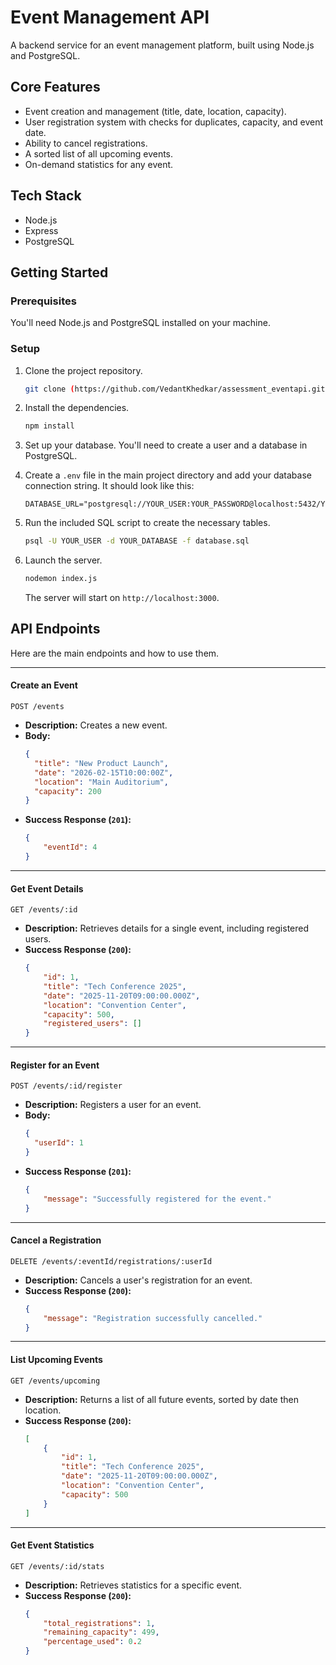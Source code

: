 # Event Management API

A backend service for an event management platform, built using Node.js and PostgreSQL.

## Core Features

-   Event creation and management (title, date, location, capacity).
-   User registration system with checks for duplicates, capacity, and event date.
-   Ability to cancel registrations.
-   A sorted list of all upcoming events.
-   On-demand statistics for any event.

## Tech Stack

-   Node.js
-   Express
-   PostgreSQL

## Getting Started

### Prerequisites

You'll need Node.js and PostgreSQL installed on your machine.

### Setup

1.  Clone the project repository.
    ```bash
    git clone (https://github.com/VedantKhedkar/assessment_eventapi.git)
    ```

2.  Install the dependencies.
    ```bash
    npm install
    ```

3.  Set up your database. You'll need to create a user and a database in PostgreSQL.

4.  Create a `.env` file in the main project directory and add your database connection string. It should look like this:
    ```env
    DATABASE_URL="postgresql://YOUR_USER:YOUR_PASSWORD@localhost:5432/YOUR_DATABASE"
    ```

5.  Run the included SQL script to create the necessary tables.
    ```bash
    psql -U YOUR_USER -d YOUR_DATABASE -f database.sql
    ```

6.  Launch the server.
    ```bash
    nodemon index.js
    ```
    The server will start on `http://localhost:3000`.

## API Endpoints

Here are the main endpoints and how to use them.

---

#### **Create an Event**
`POST /events`
* **Description:** Creates a new event.
* **Body:**
    ```json
    {
      "title": "New Product Launch",
      "date": "2026-02-15T10:00:00Z",
      "location": "Main Auditorium",
      "capacity": 200
    }
    ```
* **Success Response (`201`):**
    ```json
    {
        "eventId": 4
    }
    ```

---

#### **Get Event Details**
`GET /events/:id`
* **Description:** Retrieves details for a single event, including registered users.
* **Success Response (`200`):**
    ```json
    {
        "id": 1,
        "title": "Tech Conference 2025",
        "date": "2025-11-20T09:00:00.000Z",
        "location": "Convention Center",
        "capacity": 500,
        "registered_users": []
    }
    ```

---

#### **Register for an Event**
`POST /events/:id/register`
* **Description:** Registers a user for an event.
* **Body:**
    ```json
    {
      "userId": 1
    }
    ```
* **Success Response (`201`):**
    ```json
    {
        "message": "Successfully registered for the event."
    }
    ```

---

#### **Cancel a Registration**
`DELETE /events/:eventId/registrations/:userId`
* **Description:** Cancels a user's registration for an event.
* **Success Response (`200`):**
    ```json
    {
        "message": "Registration successfully cancelled."
    }
    ```

---

#### **List Upcoming Events**
`GET /events/upcoming`
* **Description:** Returns a list of all future events, sorted by date then location.
* **Success Response (`200`):**
    ```json
    [
        {
            "id": 1,
            "title": "Tech Conference 2025",
            "date": "2025-11-20T09:00:00.000Z",
            "location": "Convention Center",
            "capacity": 500
        }
    ]
    ```
---

#### **Get Event Statistics**
`GET /events/:id/stats`
* **Description:** Retrieves statistics for a specific event.
* **Success Response (`200`):**
    ```json
    {
        "total_registrations": 1,
        "remaining_capacity": 499,
        "percentage_used": 0.2
    }
    ```